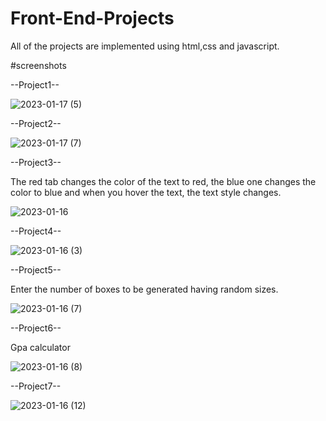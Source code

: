# Front-End-Projects
 All of the projects are implemented using html,css and javascript.

#screenshots

--Project1--

![2023-01-17 (5)](https://user-images.githubusercontent.com/97961673/212996752-83285b25-cd0b-4b01-baa7-4638f43c09ee.png)

--Project2--

![2023-01-17 (7)](https://user-images.githubusercontent.com/97961673/212997186-a82de75a-f60d-4d18-8b39-de58c529ec48.png)

--Project3--

The red tab changes the color of the text to red, the blue one changes the color to blue and when you hover the text, the text style changes.

![2023-01-16](https://user-images.githubusercontent.com/97961673/212997728-810852bb-3c6c-4d54-a009-ee32d38fe97d.png)

--Project4--

![2023-01-16 (3)](https://user-images.githubusercontent.com/97961673/212998533-a290f1c6-7d32-400d-b444-34fba875c3a0.png)

--Project5--

Enter the number of boxes to be generated having random sizes.

![2023-01-16 (7)](https://user-images.githubusercontent.com/97961673/212999374-6069edd0-de5e-477c-addb-593503a6b6da.png)

--Project6--

Gpa calculator

![2023-01-16 (8)](https://user-images.githubusercontent.com/97961673/212999930-10a740ab-0eb5-4d6c-9703-1d976493375d.png)

--Project7--

![2023-01-16 (12)](https://user-images.githubusercontent.com/97961673/213000624-c45f5345-841a-4679-8f90-d7612d7fc6fb.png)


